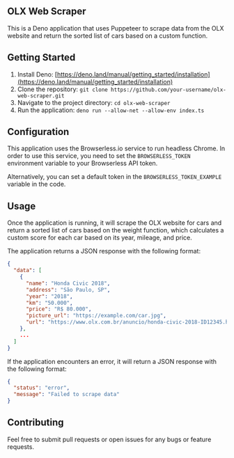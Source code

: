 ## OLX Web Scraper

This is a Deno application that uses Puppeteer to scrape data from the OLX
website and return the sorted list of cars based on a custom function.

## Getting Started

1. Install Deno:
   [https://deno.land/manual/getting_started/installation](https://deno.land/manual/getting_started/installation)
2. Clone the repository:
   `git clone https://github.com/your-username/olx-web-scraper.git`
3. Navigate to the project directory: `cd olx-web-scraper`
4. Run the application: `deno run --allow-net --allow-env index.ts`

## Configuration

This application uses the Browserless.io service to run headless Chrome. In
order to use this service, you need to set the `BROWSERLESS_TOKEN` environment
variable to your Browserless API token.

Alternatively, you can set a default token in the `BROWSERLESS_TOKEN_EXAMPLE`
variable in the code.

## Usage

Once the application is running, it will scrape the OLX website for cars and
return a sorted list of cars based on the weight function, which calculates a
custom score for each car based on its year, mileage, and price.

The application returns a JSON response with the following format:

```json
{
  "data": [
    {
      "name": "Honda Civic 2018",
      "address": "São Paulo, SP",
      "year": "2018",
      "km": "50.000",
      "price": "R$ 80.000",
      "picture_url": "https://example.com/car.jpg",
      "url": "https://www.olx.com.br/anuncio/honda-civic-2018-ID12345.html"
    },
    ...
  ]
}
```

If the application encounters an error, it will return a JSON response with the
following format:

```json
{
  "status": "error",
  "message": "Failed to scrape data"
}
```

## Contributing

Feel free to submit pull requests or open issues for any bugs or feature
requests.
